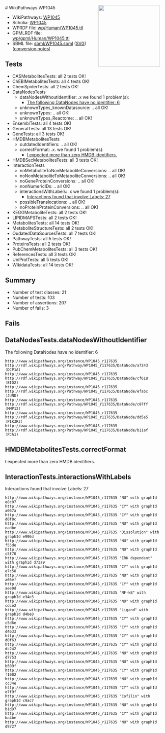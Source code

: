 <img style="float: right; width: 200px" src="../logo.png" />
# WikiPathways WP1045

* WikiPathways: [WP1045](https://identifiers.org/wikipathways:WP1045)
* Scholia: [WP1045](https://scholia.toolforge.org/wikipathways/WP1045)
* WPRDF file: [wp/Human/WP1045.ttl](../wp/Human/WP1045.ttl)
* GPMLRDF file: [wp/gpml/Human/WP1045.ttl](../wp/gpml/Human/WP1045.ttl)
* SBML file: [sbml/WP1045.sbml](../sbml/WP1045.sbml) ([SVG](../sbml/WP1045.svg)) ([conversion notes](../sbml/WP1045.txt))

## Tests
* CASMetabolitesTests: all 2 tests OK!
* ChEBIMetabolitesTests: all 4 tests OK!
* ChemSpiderTests: all 2 tests OK!
* DataNodesTests
    * dataNodesWithoutIdentifier: .x we found 1 problem(s):
        * [The following DataNodes have no identifier: 6](#d2d32fa5)
    * unknownTypes_knownDatasource: .. all OK!
    * unknownTypes: .. all OK!
    * unknownTypes_Reactome: .. all OK!
* EnsemblTests: all 4 tests OK!
* GeneralTests: all 13 tests OK!
* GeneTests: all 3 tests OK!
* HMDBMetabolitesTests
    * outdatedIdentifiers: .. all OK!
    * correctFormat: .x. we found 1 problem(s):
        * [I expected more than zero HMDB identifiers.](#ad154c1e)
* HMDBSecMetabolitesTests: all 3 tests OK!
* InteractionTests
    * noMetaboliteToNonMetaboliteConversions: .. all OK!
    * noNonMetaboliteToMetaboliteConversions: .. all OK!
    * noGeneProteinConversions: .. all OK!
    * nonNumericIDs: .. all OK!
    * interactionsWithLabels: .x we found 1 problem(s):
        * [Interactions found that involve Labels: 27](#fe97a8de)
    * possibleTranslocations: .. all OK!
    * noProteinProteinConversions: .. all OK!
* KEGGMetaboliteTests: all 2 tests OK!
* LIPIDMAPSTests: all 2 tests OK!
* MetabolitesTests: all 14 tests OK!
* MetaboliteStructureTests: all 2 tests OK!
* OudatedDataSourcesTests: all 7 tests OK!
* PathwayTests: all 5 tests OK!
* ProteinsTests: all 2 tests OK!
* PubChemMetabolitesTests: all 3 tests OK!
* ReferencesTests: all 3 tests OK!
* UniProtTests: all 5 tests OK!
* WikidataTests: all 14 tests OK!


## Summary

* Number of test classes: 21
* Number of tests: 103
* Number of assertions: 207
* Number of fails: 3

## Fails

<a name="d2d32fa5" />

## DataNodesTests.dataNodesWithoutIdentifier

The following DataNodes have no identifier: 6
```
http://www.wikipathways.org/instance/WP1045_r117635 http://rdf.wikipathways.org/Pathway/WP1045_r117635/DataNode/a7243 (DCP1A)
http://www.wikipathways.org/instance/WP1045_r117635 http://rdf.wikipathways.org/Pathway/WP1045_r117635/DataNode/cf618 (EID2)
http://www.wikipathways.org/instance/WP1045_r117635 http://rdf.wikipathways.org/Pathway/WP1045_r117635/DataNode/efabc (JUND)
http://www.wikipathways.org/instance/WP1045_r117635 http://rdf.wikipathways.org/Pathway/WP1045_r117635/DataNode/c87ff (MMP12)
http://www.wikipathways.org/instance/WP1045_r117635 http://rdf.wikipathways.org/Pathway/WP1045_r117635/DataNode/dd5e5 (PIK3R2)
http://www.wikipathways.org/instance/WP1045_r117635 http://rdf.wikipathways.org/Pathway/WP1045_r117635/DataNode/b11af (PJA1)
```

<a name="ad154c1e" />

## HMDBMetabolitesTests.correctFormat

I expected more than zero HMDB identifiers.
<a name="fe97a8de" />

## InteractionTests.interactionsWithLabels

Interactions found that involve Labels: 27
```
http://www.wikipathways.org/instance/WP1045_r117635 "NU" with graphId e8c07
http://www.wikipathways.org/instance/WP1045_r117635 "CY" with graphId a067a
http://www.wikipathways.org/instance/WP1045_r117635 "CY" with graphId d0f8c
http://www.wikipathways.org/instance/WP1045_r117635 "NU" with graphId eadbe
http://www.wikipathways.org/instance/WP1045_r117635 "Dissolution" with graphId e906d
http://www.wikipathways.org/instance/WP1045_r117635 "NU" with graphId f55de
http://www.wikipathways.org/instance/WP1045_r117635 "NU" with graphId c5f70
http://www.wikipathways.org/instance/WP1045_r117635 "ERK dependent" with graphId d73a9
http://www.wikipathways.org/instance/WP1045_r117635 "CY" with graphId e7c58
http://www.wikipathways.org/instance/WP1045_r117635 "NU" with graphId a66ef
http://www.wikipathways.org/instance/WP1045_r117635 "CY" with graphId aee0d
http://www.wikipathways.org/instance/WP1045_r117635 "NF-kB" with graphId e34e3
http://www.wikipathways.org/instance/WP1045_r117635 "NU" with graphId cdce2
http://www.wikipathways.org/instance/WP1045_r117635 "Ligand" with graphId d4be0
http://www.wikipathways.org/instance/WP1045_r117635 "CY" with graphId c5d6e
http://www.wikipathways.org/instance/WP1045_r117635 "CY" with graphId d4633
http://www.wikipathways.org/instance/WP1045_r117635 "CY" with graphId d0f63
http://www.wikipathways.org/instance/WP1045_r117635 "CY" with graphId dc242
http://www.wikipathways.org/instance/WP1045_r117635 "NU" with graphId d7753
http://www.wikipathways.org/instance/WP1045_r117635 "NU" with graphId b509f
http://www.wikipathways.org/instance/WP1045_r117635 "CY" with graphId f1002
http://www.wikipathways.org/instance/WP1045_r117635 "NU" with graphId cc34e
http://www.wikipathways.org/instance/WP1045_r117635 "CY" with graphId e7f9f
http://www.wikipathways.org/instance/WP1045_r117635 "Cofilin" with graphId c9ac7
http://www.wikipathways.org/instance/WP1045_r117635 "NU" with graphId b1d97
http://www.wikipathways.org/instance/WP1045_r117635 "CY" with graphId ba4be
http://www.wikipathways.org/instance/WP1045_r117635 "NU" with graphId d9727
```


